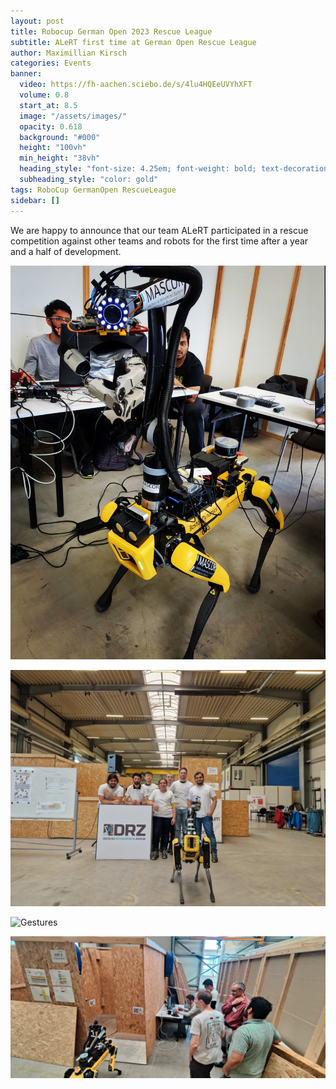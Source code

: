 ```yaml
---
layout: post
title: Robocup German Open 2023 Rescue League
subtitle: ALeRT first time at German Open Rescue League
author: Maximillian Kirsch
categories: Events
banner:
  video: https://fh-aachen.sciebo.de/s/4lu4HQEeUVYhXFT
  volume: 0.8
  start_at: 8.5
  image: "/assets/images/"
  opacity: 0.618
  background: "#000"
  height: "100vh"
  min_height: "38vh"
  heading_style: "font-size: 4.25em; font-weight: bold; text-decoration: underline"
  subheading_style: "color: gold"
tags: RoboCup GermanOpen RescueLeague
sidebar: []
---
```


We are happy to announce that our team ALeRT participated in a rescue competition against other teams and robots for the first time after a year and a half of development.

![Gestures](/assets/images/GermanOpen2023/spot_GermanOpen2023.jpg "Spot")

![The Team](/assets/images/GermanOpen2023/teamphoto_GermanOpen2023.jpg "The Team")

![Gestures](/assets/images/GermanOpen2023/sensorBoard.png "Sensor Board")

![Gestures](/assets/images/GermanOpen2023/EXP_entrance.jpg "Exploration Entrance")